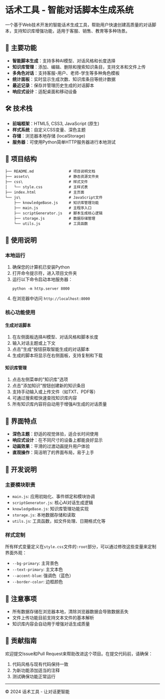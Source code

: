 # 话术工具 - 智能对话脚本生成系统

一个基于Web技术开发的智能话术生成工具，帮助用户快速创建高质量的对话脚本，支持知识库增强功能，适用于客服、销售、教育等多种场景。

## 🚀 主要功能

- **智能脚本生成**：支持多种AI模型、对话风格和长度选择
- **知识库管理**：添加、编辑、删除和搜索知识条目，支持文本和文件上传
- **多角色对话**：支持客服-用户、老师-学生等多种角色模板
- **统计面板**：实时显示生成次数、知识库条目等统计数据
- **最近记录**：保存并管理历史生成的对话脚本
- **响应式设计**：适配桌面和移动设备

## 🛠 技术栈

- **前端框架**：HTML5, CSS3, JavaScript (原生)
- **样式系统**：自定义CSS变量、深色主题
- **存储**：浏览器本地存储 (localStorage)
- **服务器**：可使用Python简单HTTP服务器进行本地测试

## 📁 项目结构

```
├── README.md                # 项目说明文档
├── assets\                  # 静态资源文件夹
├── css\                     # 样式文件
│   └── style.css            # 主样式表
├── index.html               # 主页面
└── js\                      # JavaScript文件
    ├── knowledgeBase.js     # 知识库管理功能
    ├── main.js              # 主程序入口
    ├── scriptGenerator.js   # 脚本生成核心逻辑
    ├── storage.js           # 数据存储管理
    └── utils.js             # 工具函数
```

## 📖 使用说明

### 本地运行

1. 确保您的计算机已安装Python
2. 打开命令提示符，进入项目文件夹
3. 运行以下命令启动本地服务器：
   ```
   python -m http.server 8000
   ```
4. 在浏览器中访问 `http://localhost:8000`

### 核心功能使用

#### 生成对话脚本
1. 在左侧面板选择AI模型、对话风格和脚本长度
2. 输入对话主题或上下文
3. 点击"生成"按钮获取智能生成的对话脚本
4. 生成的脚本将显示在右侧面板，支持复制和下载

#### 知识库管理
1. 点击左侧菜单的"知识库"选项
2. 点击"添加知识"按钮创建新的知识条目
3. 支持手动输入或上传文件（如TXT、PDF等）
4. 可通过搜索框快速查找知识库内容
5. 所有知识库内容将自动用于增强AI生成的对话质量

## 🎨 界面特点

- **深色主题**：舒适的视觉体验，适合长时间使用
- **响应式设计**：在不同尺寸的设备上都能良好显示
- **动画效果**：平滑的过渡动画提升用户体验
- **直观操作**：简洁明了的界面布局，易于上手

## 🔧 开发说明

### 主要模块职责

- `main.js`: 应用初始化、事件绑定和模块协调
- `scriptGenerator.js`: 核心AI对话生成逻辑
- `knowledgeBase.js`: 知识库管理功能实现
- `storage.js`: 本地数据存储和读取
- `utils.js`: 工具函数，如文件处理、日期格式化等

### 样式定制

所有样式变量定义在`style.css`文件的`:root`部分，可以通过修改这些变量来定制界面外观：
- `--bg-primary`: 主背景色
- `--text-primary`: 主文本色
- `--accent-blue`: 强调色（蓝色）
- `--border-color`: 边框颜色

## 📝 注意事项

- 所有数据存储在浏览器本地，清除浏览器数据会导致数据丢失
- 文件上传功能目前支持文本文件的基本解析
- 知识库内容会自动用于增强对话生成质量

## 🤝 贡献指南

欢迎提交Issue和Pull Request来帮助改进这个项目。在提交代码前，请确保：
1. 代码风格与现有代码保持一致
2. 为新功能添加适当的注释
3. 测试确保功能正常运行

---

© 2024 话术工具 - 让对话更智能